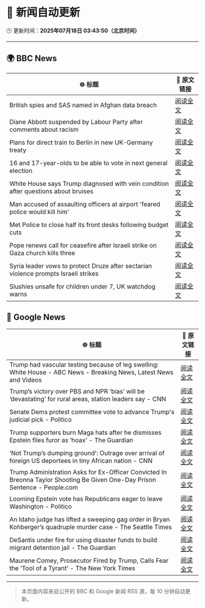 # 🧠 新闻自动更新

🕒 更新时间：**2025年07月18日 03:43:50（北京时间）**

---

## 🌍 BBC News

| 🌐 标题 | 🔗 原文链接 |
|--------|-------------|
| British spies and SAS named in Afghan data breach | [阅读全文](https://www.bbc.com/news/articles/cj4ek9njknvo) |
| Diane Abbott suspended by Labour Party after comments about racism | [阅读全文](https://www.bbc.com/news/articles/c4g8v33g1dgo) |
| Plans for direct train to Berlin in new UK-Germany treaty | [阅读全文](https://www.bbc.com/news/articles/cq6m10g7e35o) |
| 16 and 17-year-olds to be able to vote in next general election | [阅读全文](https://www.bbc.com/news/articles/c628ep4j5kno) |
| White House says Trump diagnosed with vein condition after questions about bruises | [阅读全文](https://www.bbc.com/news/articles/c1jw1pdyp0jo) |
| Man accused of assaulting officers at airport 'feared police would kill him' | [阅读全文](https://www.bbc.com/news/articles/cx2k7lmxn91o) |
| Met Police to close half its front desks following budget cuts | [阅读全文](https://www.bbc.com/news/articles/ce374l0ng1wo) |
| Pope renews call for ceasefire after Israeli strike on Gaza church kills three | [阅读全文](https://www.bbc.com/news/articles/c8xvnlpx2dxo) |
| Syria leader vows to protect Druze after sectarian violence prompts Israeli strikes | [阅读全文](https://www.bbc.com/news/articles/cg5z3jqe673o) |
| Slushies unsafe for children under 7, UK watchdog warns | [阅读全文](https://www.bbc.com/news/articles/cjd24ny7z35o) |

## 📰 Google News

| 🌐 标题 | 🔗 原文链接 |
|--------|-------------|
| Trump had vascular testing because of leg swelling: White House - ABC News - Breaking News, Latest News and Videos | [阅读全文](https://news.google.com/rss/articles/CBMinwFBVV95cUxPQXprd3czUGpLRFBvTjF2c0lxdE1sZHBWemtoTnExQmM2c3ZyY1lwR0lCV3ZYTlgtTzZxYnNLUmpxQ0E3VnpkMlVBUVdRZ0U5anlHbno2ZTg4UzA3Z3ZGUjNZTjJpMFRwM0NKaDJieDEtTi1IbHRobklTTzR6WjdYZ21oRFJJZ245bTd6TjRXTUg5YWRCbG1LY1B4YWRNbzTSAaQBQVVfeXFMTllmaE93Vl9OcTl1bGNwWjVocFZoTWppcExiOU9fRVFhMWhRalctV2VjYkFfRHM3X0hSTzRuNTZvWlZmaS1wMVMtRFVWc1JTdnBycnVkNUpDdkhBWkFBQ2I1VmI2WmZpYjFyR1AyV0FMS3RpS09KUlljT1NxMHlVRjAxc3B1cjVBd2RoWGJCRjJrQzFadDRZX1NFZWxRTnk1bHExcnA?oc=5) |
| Trump’s victory over PBS and NPR ‘bias’ will be ‘devastating’ for rural areas, station leaders say - CNN | [阅读全文](https://news.google.com/rss/articles/CBMijwFBVV95cUxQVEc4V1ZMeG0waFkwMDVjcWF5S21lcE9ZdXpqY0MyMDkxVzMxbVpaNzNZcnkyZDJSYnZ2b0R5eUFXNFRxb1JUTFl6THlhZXM1TFctcGN4cEZFcW9xaUhMZUtFREttZ0ZqNnhyRkotUlJYNUcwbGF1UmVvVDdZWXZXRk12bWdDc3lMS2k3UTVTc9IBlAFBVV95cUxNVjk3RUs4WURZcTBhSmJETS1KMGg3dENSbE1jRHgwYTBOZjQyR1dkTHdpd2hFcHVhR3duZ2xWRzZFVnBOZVdyTHcyM2xUbk44enZEVXl4WGc0LWVObFh0Wk1fU3NaQ3JsTjZGRkdaYS12cmNpUlE2YkRyNkJPWWI4NFNzUUhiTm9vcXhwdXJVZ2F2OVZq?oc=5) |
| Senate Dems protest committee vote to advance Trump's judicial pick - Politico | [阅读全文](https://news.google.com/rss/articles/CBMilAFBVV95cUxQVVN2d0JEYlo4NWk4Y1o3ZWF3N3NtNFk2S29sdFJ1VlRZTnBRRGZKVlJsbEtCRWFBMGJGVnlUSi14R2NDc2dPVXlLR24tV255V2lrZTRjQVhoa2cwTFdZUEpFanRFRHBTazltMDRzcGJKekEwZU5jM2ZUUC16VVJha1hOUmtGV3N2NEQyZkFuMGJPbHoy?oc=5) |
| Trump supporters burn Maga hats after he dismisses Epstein files furor as ‘hoax’ - The Guardian | [阅读全文](https://news.google.com/rss/articles/CBMijwFBVV95cUxNRE84OXc0TEpyeEozX0tnZF9SaVJSTno1YUFJMjJaQzYtYlF2WjZDNV8tMzBIMVZzcmJyd1daRWM5SjlvU2lNLWZ5ZmQtcTcyRDM2MWF1Rmx6b1dNWTc3R0tSd0hzSVk1QWNWOXFwZmtGd0ZYZEpjQTRKS2RXZFpsOGthR2JFSEk4RUxtYlhsMA?oc=5) |
| ‘Not Trump’s dumping ground’: Outrage over arrival of foreign US deportees in tiny African nation - CNN | [阅读全文](https://news.google.com/rss/articles/CBMigwFBVV95cUxPS25RTHRHTDhqeVRLcEx3YUNaSkhGUFNiUmdWUlVWNTJZUGRtRmwtQVJXclpxTldFb2ZNM29fdU1iSFU1ZEZqQmQwUko0cExRNkRJcVlXTmltTTNXQTU5dHBQc3ZrS0YyZXZMcUozYVRwMGxUeW9lOGoyTk9JZW1JQ0EtVdIBiAFBVV95cUxOakJXc3ZOOTZWZXlXQS02REF3TS1Xa1hydkhzeTV6ZXhUNGtZV0dWQkxFNmtGUnFPRnNkNnNETlNLMmVsTk4tXzRhYlY2Z2tlNy01Ym9BdUJVVjFZUHFHMjYzR1Utb19yWmFUNTRhUXBUdnNRQVNKcDBJVW5NQWdVWVRMZnJsRnEt?oc=5) |
| Trump Administration Asks for Ex-Officer Convicted In Breonna Taylor Shooting Be Given One-Day Prison Sentence - People.com | [阅读全文](https://news.google.com/rss/articles/CBMiuwFBVV95cUxNQzY3alVxRDNUWjV5RWdrVnJsdTZIN1dIMUlSTmlSZTBBdVdnamF6WVVwbXhRYVI4YU1wc2JaZjl6NE5CZGllQUdvR0RLLTU1U0R0OWMzbmU5NzJ1bnpDOFE1TFNPaDM0ZUlaT3AyTFlrSkJhMVRtcHk1bGJqSmxxQk1TSUt3SU1nbExXa1RFOFNWc1p4eHRnUTVCWjBtTkZHVVRHU0MzLU1pR2FuWmYteV9sbktIQWg0WVBB?oc=5) |
| Looming Epstein vote has Republicans eager to leave Washington - Politico | [阅读全文](https://news.google.com/rss/articles/CBMijwFBVV95cUxOWjZ0YlBuS3I0VE9ZUHhJYzdKTV8xZDluZmprZlJWa1gzNzRvbGdFOVYzZk5jejhmczA0WGFGYTdsS3lYMEhfRlAya2NuWmxjejVadWdJOENFUUNERlVDQ05KdFVWRmxKTDdvQVh6bmhXZnc4d1RnckczazBlREVfajFnTF9hdDdrclR1V3JHOA?oc=5) |
| An Idaho judge has lifted a sweeping gag order in Bryan Kohberger’s quadruple murder case - The Seattle Times | [阅读全文](https://news.google.com/rss/articles/CBMi1AFBVV95cUxPVUY0RWJHNTJvRm9oU3ctMXhyS294U2JZMDRzTHlodE5OeEs5ZklLWWZXZlp0YmZvM2hHM1dITnZUajZPS09GUXFuZnpiWTVuS3B6NlNxcGpSdGhma0VqSzlublNjclZTYkRiLWs4WkRPLURIZFY0M3VDaWc5WGk5ZkFmaXJSWGNOemYwNFIyckE5aXhlRDQ5cUpmRWU4QmNzRGk1U3JjT3FTdmxseGplNTFocDFWZU1GeF9JdlRyS1phXy0wWlp3bUFMU3hJX29EWGpTVw?oc=5) |
| DeSantis under fire for using disaster funds to build migrant detention jail - The Guardian | [阅读全文](https://news.google.com/rss/articles/CBMimgFBVV95cUxQNjBwUFFMc3dMNG5UNTA4aFJaOFBNNUZEY3ZNSl9VZVNQNmVNS1FVcGZQRHNCWFpORFFtcFJHYm5fYW9NWTZubEhDeWk5cUFJTGVaUFJjVE5SUGZBWUhHUktXNEJSTXRiUjhPSVI4bnl0eEZoaExOcExvam1KSTU0aHB4UXIybG80a2hVZldFSTdwMVBvOFlqdlNR?oc=5) |
| Maurene Comey, Prosecutor Fired by Trump, Calls Fear the ‘Tool of a Tyrant’ - The New York Times | [阅读全文](https://news.google.com/rss/articles/CBMif0FVX3lxTE0yYTVrdDd2VVQ4LVJzb2ZJSkF5WTJrSG1WdTdWYzBTTldzMXFROHNkUDhPTHpsbU5qTnhGSmRkUlNQTVRocjE5Mm5ld2t5WWt5SFc3c2xqaC1jbWw4MlI4YkJoaUZQZkd6RnQ3aXcybDgwdnZQeF9iRTE0OHVvb0U?oc=5) |

---
> 本页面内容来自公开的 BBC 和 Google 新闻 RSS 源，每 10 分钟自动更新。